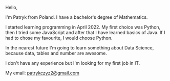 Hello,

I'm Patryk from Poland.
I have a bachelor's degree of Mathematics.

I started learning programming in April 2022. My first choice was Python, then I tried some JavaScript and after that I have learned basics of Java. 
If I had to chose my favourite, I would choose Python.

In the nearest future I'm going to learn something about Data Science, because data, tables and number are awesome.

I don't have any experience but I'm looking for my first job in IT.

My email: patrykczyz2@gmail.com

<!---
czyz-patryk/czyz-patryk is a ✨ special ✨ repository because its `README.md` (this file) appears on your GitHub profile.
You can click the Preview link to take a look at your changes.
--->
